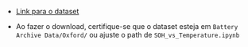 - [Link para o dataset](https://drive.google.com/file/d/1KtyAEBxY3e3lNytEA6Iidz3tGml--z3n/view)

- Ao fazer o download, certifique-se que o dataset esteja em ``Battery Archive Data/Oxford/`` ou ajuste o path de ``SOH_vs_Temperature.ipynb``
